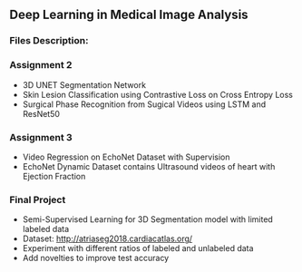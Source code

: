 ## Deep Learning in Medical Image Analysis

### Files Description:
### Assignment 2
- 3D UNET Segmentation Network
- Skin Lesion Classification using Contrastive Loss on Cross Entropy Loss
- Surgical Phase Recognition from Sugical Videos using LSTM and ResNet50
### Assignment 3
- Video Regression on EchoNet Dataset with Supervision 
- EchoNet Dynamic Dataset contains Ultrasound videos of heart with Ejection Fraction

### Final Project 
- Semi-Supervised Learning for 3D Segmentation model with limited labeled data
- Dataset: http://atriaseg2018.cardiacatlas.org/
- Experiment with different ratios of labeled and unlabeled data 
- Add novelties to improve test accuracy
